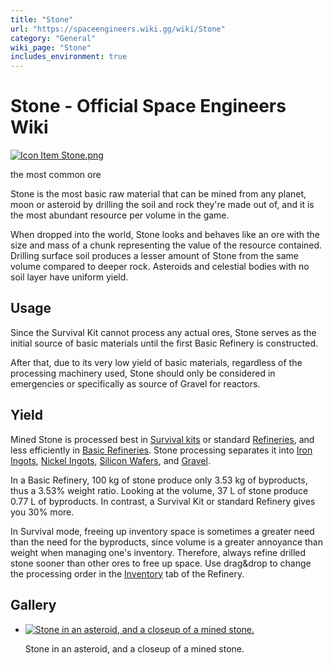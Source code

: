 ```yaml
---
title: "Stone"
url: "https://spaceengineers.wiki.gg/wiki/Stone"
category: "General"
wiki_page: "Stone"
includes_environment: true
---
```


# Stone - Official Space Engineers Wiki

[![Icon Item Stone.png](https://spaceengineers.wiki.gg/images/thumb/0/02/Icon_Item_Stone.png/100px-Icon_Item_Stone.png?38f36b)](https://spaceengineers.wiki.gg/wiki/File:Icon_Item_Stone.png)

the most common ore

Stone is the most basic raw material that can be mined from any planet, moon or asteroid by drilling the soil and rock they're made out of, and it is the most abundant resource per volume in the game.

When dropped into the world, Stone looks and behaves like an ore with the size and mass of a chunk representing the value of the resource contained. Drilling surface soil produces a lesser amount of Stone from the same volume compared to deeper rock. Asteroids and celestial bodies with no soil layer have uniform yield.

## Usage

Since the Survival Kit cannot process any actual ores, Stone serves as the initial source of basic materials until the first Basic Refinery is constructed.

After that, due to its very low yield of basic materials, regardless of the processing machinery used, Stone should only be considered in emergencies or specifically as source of Gravel for reactors.

## Yield

Mined Stone is processed best in [Survival kits](https://spaceengineers.wiki.gg/wiki/Survival_kit "Survival kit") or standard [Refineries](https://spaceengineers.wiki.gg/wiki/Refinery "Refinery"), and less efficiently in [Basic Refineries](https://spaceengineers.wiki.gg/wiki/Basic_Refinery "Basic Refinery"). Stone processing separates it into [Iron Ingots](https://spaceengineers.wiki.gg/wiki/Iron_Ingot "Iron Ingot"), [Nickel Ingots](https://spaceengineers.wiki.gg/wiki/Nickel_Ingot "Nickel Ingot"), [Silicon Wafers](https://spaceengineers.wiki.gg/wiki/Silicon_Wafer "Silicon Wafer"), and [Gravel](https://spaceengineers.wiki.gg/wiki/Gravel "Gravel").

In a Basic Refinery, 100 kg of stone produce only 3.53 kg of byproducts, thus a 3.53% weight ratio. Looking at the volume, 37 L of stone produce 0.77 L of byproducts. In contrast, a Survival Kit or standard Refinery gives you 30% more.

In Survival mode, freeing up inventory space is sometimes a greater need than the need for the byproducts, since volume is a greater annoyance than weight when managing one's inventory. Therefore, always refine drilled stone sooner than other ores to free up space. Use drag&drop to change the processing order in the [Inventory](https://spaceengineers.wiki.gg/wiki/Inventory "Inventory") tab of the Refinery.

## Gallery

*   [![Stone in an asteroid, and a closeup of a mined stone.](https://spaceengineers.wiki.gg/images/thumb/9/90/Stone.jpg/120px-Stone.jpg?e5af42)](https://spaceengineers.wiki.gg/wiki/File:Stone.jpg "Stone in an asteroid, and a closeup of a mined stone.")
    
    Stone in an asteroid, and a closeup of a mined stone.